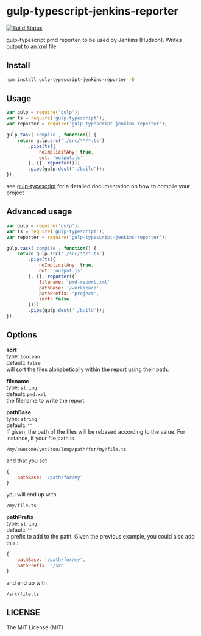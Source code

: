 # gulp-typescript-jenkins-reporter

[![Build Status](https://travis-ci.org/ska-kialo/gulp-typescript-jenkins-reporter.svg?branch=master)](https://travis-ci.org/ska-kialo/gulp-typescript-jenkins-reporter)

gulp-typescript pmd reporter, to be used by Jenkins (Hudson). Writes output to an xml file.

## Install
```bash
npm install gulp-typescript-jenkins-reporter -D
```

## Usage
```javascript
var gulp = require('gulp');
var ts = require('gulp-typescript');
var reporter = require('gulp-typescript-jenkins-reporter');

gulp.task('compile', function() {
	return gulp.src('./src/**/*.ts')
		.pipe(ts({
			noImplicitAny: true,
			out: 'output.js'
		}, {}, reporter()))
		.pipe(gulp.dest('./build'));
});
```

see [gulp-typescript](https://www.npmjs.com/package/gulp-typescript) for a detailed documentation on how to compile 
your project

## Advanced usage
```javascript
var gulp = require('gulp');
var ts = require('gulp-typescript');
var reporter = require('gulp-typescript-jenkins-reporter');

gulp.task('compile', function() {
	return gulp.src('./src/**/*.ts')
		.pipe(ts({
			noImplicitAny: true,
			out: 'output.js'
		}, {}, reporter({
		    filename: 'pmd-report.xml'
		    pathBase: '/workspace',
		    pathPrefix: 'project',
		    sort: false
		})))
		.pipe(gulp.dest('./build'));
});
```

## Options

**sort**  
type: `boolean`  
default: `false`  
will sort the files alphabetically within the report using their path.

**filename**  
type: `string`  
default: `pmd.xml`  
the filename to write the report.

**pathBase**  
type: `string`  
default: `''`  
If given, the path of the files will be rebased according to the value. For instance, if your file path is
```
/my/awesome/yet/too/long/path/for/my/file.ts
```
and that you set 
```javascript
{
    pathBase: '/path/for/my'
}
```
you will end up with
```
/my/file.ts
```

**pathPrefix**  
type: `string`  
default: `''`  
a prefix to add to the path. Given the previous example, you could also add this :
```javascript
{
    pathBase: '/path/for/my',
    pathPrefix: '/src'
}
```
and end up with
```
/src/file.ts
```

## LICENSE

The MIT License (MIT)